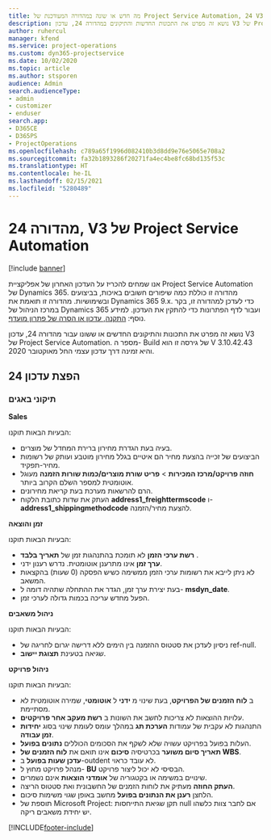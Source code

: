 ```yaml
---
title: מה חדש או שונה במהדורה המעודכנת של Project Service Automation, 24 V3
description: נושא זה מפרט את התכונות החדשות והתיקונים במהדורה 24, עדכון V3 של Project Service Automation.
author: ruhercul
manager: kfend
ms.service: project-operations
ms.custom: dyn365-projectservice
ms.date: 10/02/2020
ms.topic: article
ms.author: stsporen
audience: Admin
search.audienceType:
- admin
- customizer
- enduser
search.app:
- D365CE
- D365PS
- ProjectOperations
ms.openlocfilehash: c789a65f1996d082410b3d8dd9e76e5065e708a2
ms.sourcegitcommit: fa32b1893286f20271fa4ec4be8fc68bd135f53c
ms.translationtype: HT
ms.contentlocale: he-IL
ms.lasthandoff: 02/15/2021
ms.locfileid: "5280489"
---
```

# <a name="project-service-automation-update-release-24-v3"></a>מהדורה 24, V3 של Project Service Automation

[!include [banner](../includes/psa-now-project-operations.md)]

אנו שמחים להכריז על העדכון האחרון של אפליקציית Project Service Automation של Dynamics 365. מהדורה זו כוללת כמה שיפורים חשובים באיכות, בביצועים ובשימושיות. מהדורה זו תואמת את Dynamics 365 9.x. כדי לעדכן למהדורה זו, בקר במרכז הניהול של Dynamics 365 ועבור לדף הפתרונות כדי להתקין את העדכון. למידע נוסף: [התקנה, עדכון או הסרה של פתרון מועדף](https://docs.microsoft.com/power-platform/admin/install-remove-preferred-solution).

נושא זה מפרט את התכונות והתיקונים החדשים או ששונו עבור מהדורה 24, עדכון V3 של Project Service Automation. מספר ה- Build של גירסה זו הוא V 3.10.42.43 והיא זמינה דרך עדכון עצמי החל מאוקטובר 2020.

## <a name="update-release-24"></a>הפצת עדכון 24

### <a name="bug-fixes"></a>תיקוני באגים

**Sales**

הבעיות הבאות תוקנו:

- בעיה בעת הגדרת מחירון ברירת המחדל של מוצרים.
- הביצועים של זכייה בהצעת מחיר הם איטיים בגלל מחירון מוטבע ועותק של רשומות מחיר-תפקיד‬.
- **חוזה פרויקט/מרכז המכירות** > **פריט שורת מוצרים/כמות שורות הזמנה** מעוגל אוטומטית למספר השלם הקרוב ביותר.
- הרם להרשאות מערכת בעת קריאת מחירונים.
- העתק את שדות כתובת הלקוח **address1_freighttermscode** ו- **address1_shippingmethodcode** להצעת מחיר/הזמנה. 


**זמן והוצאה**

הבעיות הבאות תוקנו:

- **רשת ערכי הזמן** לא תומכת בהתנהגות זמן של **תאריך בלבד** .
- **ערך זמן** אינו מתרענן אוטומטית. נדרש רענון ידני.
- לא ניתן לייבא את רשומות ערכי הזמן ממשימה כשיש הפסקה (0 שעות) בהקצאות המשאב.
- בעת יצירת ערך זמן, הגדר את ההתחלה שתהיה דומה ל- **msdyn_date**.
- הפעל מחדש עריכה בכמות גדולה לערכי זמן.

**ניהול משאבים**

הבעיות הבאות תוקנו:

- ניסיון לעדכן את סטטוס ההזמנה בין הימים ללא דרישה יגרום לחריגה של ref-null.
- שגיאה בטעינת **תצוגת יישוב**.


**ניהול פרויקט**

הבעיות הבאות תוקנו:

- ב **לוח הזמנים של הפרויקט**, בעת שינוי מ **ידני** ל **אוטומטי**, שמירה אוטומטית לא מסתיימת.
- עלויות ההוצאות לא צריכות לחשב את השונות ב **רשת מעקב אחר פרויקטים**.
- התנהגות לא עקבית של עמודות **הערכת תג** במהלך עומס לעומת שינוי בסוג **יחידות זמן עבודה**.
- העלות בפועל בפרויקט עשויה שלא לשקף את הסכומים הכוללים **נתונים בפועל**.
- **תאריך סיום משוער** בכרטיסיה **סיכום** אינו תואם את **לוח הזמנים של WBS**.
- **עדכן שעות בפועל** ב-outdent לא עובד כראוי.
- מנהל פרויקט מחוץ ל- **BU** הבסיסי לא יכול ליצור פרויקט.
- שינויים במשימה או בקטגוריה של **אומדני הוצאות** אינם נשמרים.
- **העתק החוזה** מעתיק את לוחות הזמנים של החשבונית ואת סטטוס הריצה.
- הלחצן **רענן את הנתונים בפועל** מחשב באופן שגוי משימות סיכום.
- תוספת של Microsoft Project: תקן שגיאת התייחסות null אם לחבר צוות כלשהו יש יחידת משאבים ריקה.



[!INCLUDE[footer-include](../includes/footer-banner.md)]